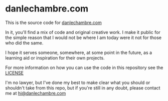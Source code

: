 # danlechambre.com

This is the source code for [danlechambre.com](https://danlechambre.com)

In it, you'll find a mix of code and original creative work. I make it public for the simple reason that I would not be where I am today were it not for those who did the same. 

I hope it serves someone, somewhere, at some point in the future, as a learning aid or inspiration for their own projects.

For more information on how you can use the code in this repository see the [LICENSE](./LICENSE.md)

I'm no lawyer, but I've done my best to make clear what you should or shouldn't take from this repo, but if you're still in any doubt, please contact me at hi@danlechambre.com